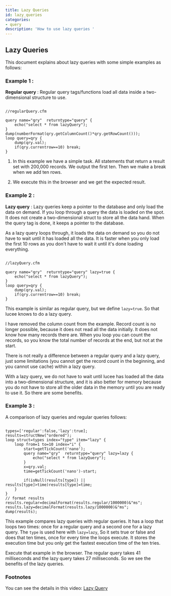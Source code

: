 ```yaml
---
title: Lazy Queries
id: lazy_queries
categories:
- query
description: 'How to use lazy queries '
---
```


## Lazy Queries ##

This document explains about lazy queries with some simple examples as follows:

### Example 1 : ###

**Regular query** : Regular query tags/functions load all data inside a two-dimensional structure to use.

```luceescript

//regularQuery.cfm

query name="qry"  returntype="query" {
	echo("select * from lazyQuery");
}
dump(numberFormat(qry.getColumnCount()*qry.getRowCount()));
loop query=qry {
	dump(qry.val);
	if(qry.currentrow==10) break;
}
```

1) In this example we have a simple task. All statements that return a result set with 200,000 records. We output the first ten. Then we make a break when we add ten rows. 

2) We execute this in the browser and we get the expected result.

### Example 2 : ###

**Lazy query** : Lazy queries keep a pointer to the database and only load the data on demand. If you loop through a query the data is loaded on the spot. It does not create a two-dimensional struct to store all the data hand. When the query tag is done, it keeps a pointer to the database.

As a lazy query loops through, it loads the data on demand so you do not have to wait until it has loaded all the data. It is faster when you only load the first 10 rows as you don't have to wait it until it's done loading everything.

```luceescript

//lazyQuery.cfm

query name="qry"  returntype="query" lazy=true {
	echo("select * from lazyQuery");
}
loop query=qry {
	dump(qry.val);
	if(qry.currentrow==10) break;
}

```

This example is similar as regular query, but we define ``lazy=true``. So that lucee knows to do a lazy query.

I have removed the column count from the example. Record count is no longer possible, because it does not read all the data initially. It does not know how many records there are. When you loop you can count the records, so you know the total number of records at the end, but not at the start.

There is not really a difference between a regular query and a lazy query, just some limitations (you cannot get the record count in the beginning, and you cannot use cache) within a lazy query. 

With a lazy query, we do not have to wait until lucee has loaded all the data into a two-dimensional structure, and it is also better for memory because you do not have to store all the older data in the memory until you are ready to use it. So there are some benefits.

### Example 3 : ###

A comparison of lazy queries and regular queries follows:

```luceescript

types=['regular':false,'lazy':true];
results=structNew("ordered");
loop struct=types index="type" item="lazy" {
	loop from=1 to=10 index="i" {
		start=getTickCount('nano');
		query name="qry"  returntype="query" lazy=lazy {
			echo("select * from lazyQuery");
		}
		x=qry.val;
		time=getTickCount('nano')-start;
		
		if(isNull(results[type]) || results[type]>time)results[type]=time;
	}
}
// format results
results.regular=decimalFormat(results.regular/1000000)&"ms";
results.lazy=decimalFormat(results.lazy/1000000)&"ms";
dump(results);
```

This example compares lazy queries with regular queries. It has a loop that loops two times: once for a regular query and a second one for a lazy query. The ``type`` is used here with ``lazy=lazy``, So it sets true or false and does that ten times, once for every time the loops execute. It stores the execution time but you only get the fastest execution time of the ten tries.

Execute that example in the browser. The regular query takes 41 milliseconds and the lazy query takes 27 milliseconds. So we see the benefits of the lazy queries.
 
### Footnotes ###

You can see the details in this video:
[Lazy Query](https://youtu.be/X8_TB1py8n0)
